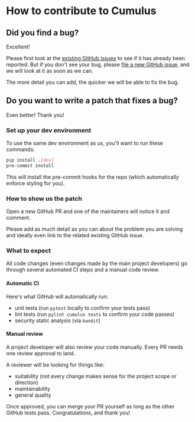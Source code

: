 # How to contribute to Cumulus

## Did you find a bug?

Excellent!

Please first look at the
[existing GitHub issues](https://github.com/smart-on-fhir/cumulus-etl/issues)
to see if it has already been reported.
But if you don't see your bug, please
[file a new GitHub issue](https://github.com/smart-on-fhir/cumulus-etl/issues/new),
and we will look at it as soon as we can.  

The more detail you can add, the quicker we will be able to fix the bug.

## Do you want to write a patch that fixes a bug?

Even better! Thank you!

### Set up your dev environment

To use the same dev environment as us, you'll want to run these commands:
```sh
pip install .[dev]
pre-commit install
```

This will install the pre-commit hooks for the repo (which automatically enforce styling for you).

### How to show us the patch

Open a new GitHub PR and one of the maintainers will notice it and comment.

Please add as much detail as you can about the problem you are solving and ideally even link to
the related existing GitHub issue.

### What to expect

All code changes (even changes made by the main project developers)
go through several automated CI steps and a manual code review.

#### Automatic CI

Here's what GitHub will automatically run:
- unit tests (run `pytest` locally to confirm your tests pass)
- lint tests (run `pylint cumulus tests` to confirm your code passes)
- security static analysis (via `bandit`)

#### Manual review

A project developer will also review your code manually.
Every PR needs one review approval to land.

A reviewer will be looking for things like:
- suitability (not every change makes sense for the project scope or direction)
- maintainability
- general quality

Once approved, you can merge your PR yourself as long as the other GitHub tests pass.
Congratulations, and thank you!
